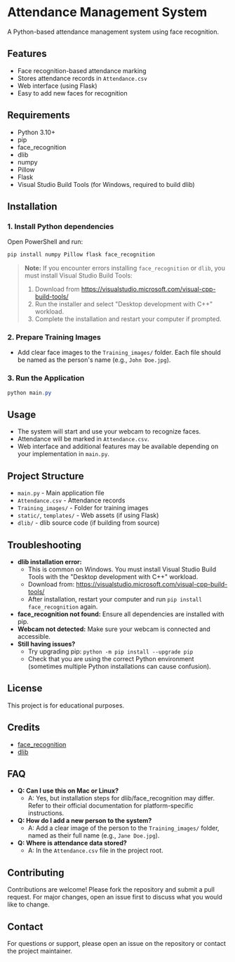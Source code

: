 # Attendance Management System

A Python-based attendance management system using face recognition.

## Features
- Face recognition-based attendance marking
- Stores attendance records in `Attendance.csv`
- Web interface (using Flask)
- Easy to add new faces for recognition

## Requirements
- Python 3.10+
- pip
- face_recognition
- dlib
- numpy
- Pillow
- Flask
- Visual Studio Build Tools (for Windows, required to build dlib)

## Installation

### 1. Install Python dependencies

Open PowerShell and run:

```powershell
pip install numpy Pillow flask face_recognition
```

> **Note:** If you encounter errors installing `face_recognition` or `dlib`, you must install Visual Studio Build Tools:
>
> 1. Download from https://visualstudio.microsoft.com/visual-cpp-build-tools/
> 2. Run the installer and select "Desktop development with C++" workload.
> 3. Complete the installation and restart your computer if prompted.

### 2. Prepare Training Images
- Add clear face images to the `Training_images/` folder. Each file should be named as the person's name (e.g., `John Doe.jpg`).

### 3. Run the Application

```powershell
python main.py
```

## Usage
- The system will start and use your webcam to recognize faces.
- Attendance will be marked in `Attendance.csv`.
- Web interface and additional features may be available depending on your implementation in `main.py`.

## Project Structure
- `main.py` - Main application file
- `Attendance.csv` - Attendance records
- `Training_images/` - Folder for training images
- `static/`, `templates/` - Web assets (if using Flask)
- `dlib/` - dlib source code (if building from source)

## Troubleshooting
- **dlib installation error:**
  - This is common on Windows. You must install Visual Studio Build Tools with the "Desktop development with C++" workload.
  - Download from: https://visualstudio.microsoft.com/visual-cpp-build-tools/
  - After installation, restart your computer and run `pip install face_recognition` again.
- **face_recognition not found:** Ensure all dependencies are installed with pip.
- **Webcam not detected:** Make sure your webcam is connected and accessible.
- **Still having issues?**
  - Try upgrading pip: `python -m pip install --upgrade pip`
  - Check that you are using the correct Python environment (sometimes multiple Python installations can cause confusion).

## License
This project is for educational purposes.

## Credits
- [face_recognition](https://github.com/ageitgey/face_recognition)
- [dlib](http://dlib.net/)

## FAQ
- **Q: Can I use this on Mac or Linux?**
  - A: Yes, but installation steps for dlib/face_recognition may differ. Refer to their official documentation for platform-specific instructions.
- **Q: How do I add a new person to the system?**
  - A: Add a clear image of the person to the `Training_images/` folder, named as their full name (e.g., `Jane Doe.jpg`).
- **Q: Where is attendance data stored?**
  - A: In the `Attendance.csv` file in the project root.

## Contributing
Contributions are welcome! Please fork the repository and submit a pull request. For major changes, open an issue first to discuss what you would like to change.

## Contact
For questions or support, please open an issue on the repository or contact the project maintainer.
